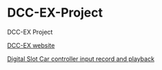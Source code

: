 # DCC-EX-Project
DCC-EX Project

[DCC-EX website](https://dcc-ex.com)

[Digital Slot Car controller input record and playback](https://forum.arduino.cc/t/digital-slot-car-controller-input-record-and-playback/1185349)
